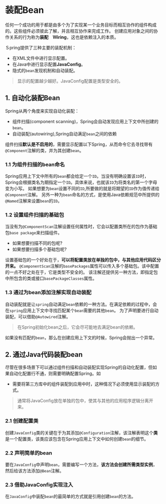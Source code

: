 # 装配Bean

任何一个成功的用于都是由多个为了实现某一个业务目标而相互协作的组件构成的。这些组件必须彼此了解，并且相互协作来完成工作。
创建应用对象之间的协作关系的行为称为**装配　Ｗiring**，这也是依赖注入的本质。

Ｓpring提供了三种主要的装配机制：
* 在XML文件中进行显示配置。
* 在Java中进行显示配置**JavaConfig**。
* 隐式的`bean`发现机制和自动装配。

> 显示的配置越少越好。JavaConfig配置是类型安全的。

## 1. 自动化装配Bean

Spring从两个角度来实现自动化装配：
* 组件扫描(component scanning)，Spring会自动发现应用上下文中所创建的`bean`。
* 自动装配(autowiring),Spring自动满足`bean`之间的依赖

组件扫描**默认是不启用的**，需要显示配置以下Spring，从而命令它去寻找带有`@Component`注解的类，并为其创建`bean`。

### 1.1 为组件扫描的bean命名

Spring应用上下文中所有的`bean`都会给定一个`ID`。当没有明确设置该`ID`时，Spring会根据类名为期指定一个`ID`。具体来说，也就该`ID`为将类名的第一个字母变为小写。
如果想要为`bean`设置不同的`ID`,所要做的就是将期望的`ID`作为值传递给`@Component`注解。
另外一种为`bean`命名的方式，是使用Java依赖规范中所提供的`@Named`注解来设置`bean`的`ID`。

### 1.2 设置组件扫描的基础包

当没有为`@ComponentScan`注解设置任何属性时，它会以配置类所在的包作为基础包`base package`来扫描组件。

* 如果想要扫描不同的包呢?
* 如果想要扫描多个基础包呢?

设置基础包的一个好处在于，**可以将配置类放在单独的包中，与其他应用代码区分开来。**
`@ComponentScan`注解的`basePackages`属性可以传入多个基础包。该中配置的一点不好之处在于，它是类型不安全的。
该注解还提供另一种方法，即指定包中所包含的类或接口`basePackageClasses`属性。

### 1.3 通过为bean添加注解实现自动装配

自动装配就是让`spring`自动满足`bean`依赖的一种方法。在满足依赖的过程中，会在`spring`应用上下文中寻找匹配某个`bean`需要的其他`bean`。
为了声明要进行自动装配，可以借助`@Autowired`注解。

> 在Spring初始化bean之后，它会尽可能地去满足bean的依赖。

如果没有匹配的`bean`，那么在创建应用上下文的时候，Spring会抛出一个异常。

## 2. 通过Java代码装配bean

尽管在很多场景下可以通过组件扫描和自动装配实现Spring的自动化配置，但如果自动化配置行不通，则需要明确配置Spring。如
* 需要将第三方库中的组件装配到应用中时，这种情况下必须使用显示装配的方式。

> 通常将JavaConfig放在单独的包中，使其与其他的应用程序逻辑分离开来。

### 2.1 创建配置类

创建`JavaConfig`类的关键在于为其添加`@Configuration`注解，该注解表明这个**类**是一个配置类，该类应该包含在Spring应用上下文中如何创建`bean`的细节。

### 2.2 声明简单的bean

要在`JavaConfig`中声明`bean`，需要编写一个方法，**该方法会创建所需类型实例**，然后给该方法添加`@Bean`注解。

### 2.3 借助JavaConfig实现注入

在`JavaConfig`中装配`bean`的最简单的方式就是引用创建`bean`的方法。